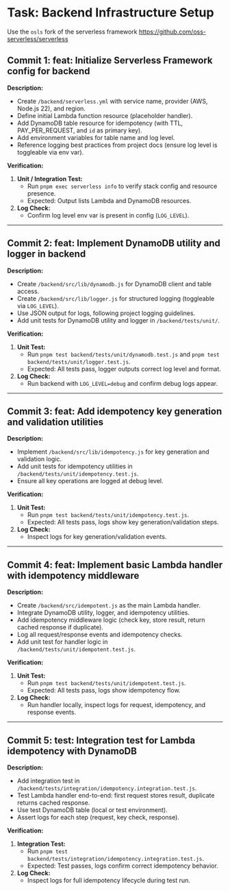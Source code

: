 # Task: Backend Infrastructure Setup

Use the `osls` fork of the serverless framework https://github.com/oss-serverless/serverless

## Commit 1: feat: Initialize Serverless Framework config for backend
**Description:**
- Create `/backend/serverless.yml` with service name, provider (AWS, Node.js 22), and region.
- Define initial Lambda function resource (placeholder handler).
- Add DynamoDB table resource for idempotency (with TTL, PAY_PER_REQUEST, and `id` as primary key).
- Add environment variables for table name and log level.
- Reference logging best practices from project docs (ensure log level is toggleable via env var).

**Verification:**
1. **Unit / Integration Test:**
   - Run `pnpm exec serverless info` to verify stack config and resource presence.
   - Expected: Output lists Lambda and DynamoDB resources.
2. **Log Check:**
   - Confirm log level env var is present in config (`LOG_LEVEL`).

---

## Commit 2: feat: Implement DynamoDB utility and logger in backend
**Description:**
- Create `/backend/src/lib/dynamodb.js` for DynamoDB client and table access.
- Create `/backend/src/lib/logger.js` for structured logging (toggleable via `LOG_LEVEL`).
- Use JSON output for logs, following project logging guidelines.
- Add unit tests for DynamoDB utility and logger in `/backend/tests/unit/`.

**Verification:**
1. **Unit Test:**
   - Run `pnpm test backend/tests/unit/dynamodb.test.js` and `pnpm test backend/tests/unit/logger.test.js`.
   - Expected: All tests pass, logger outputs correct log level and format.
2. **Log Check:**
   - Run backend with `LOG_LEVEL=debug` and confirm debug logs appear.

---

## Commit 3: feat: Add idempotency key generation and validation utilities
**Description:**
- Implement `/backend/src/lib/idempotency.js` for key generation and validation logic.
- Add unit tests for idempotency utilities in `/backend/tests/unit/idempotency.test.js`.
- Ensure all key operations are logged at debug level.

**Verification:**
1. **Unit Test:**
   - Run `pnpm test backend/tests/unit/idempotency.test.js`.
   - Expected: All tests pass, logs show key generation/validation steps.
2. **Log Check:**
   - Inspect logs for key generation/validation events.

---

## Commit 4: feat: Implement basic Lambda handler with idempotency middleware
**Description:**
- Create `/backend/src/idempotent.js` as the main Lambda handler.
- Integrate DynamoDB utility, logger, and idempotency utilities.
- Add idempotency middleware logic (check key, store result, return cached response if duplicate).
- Log all request/response events and idempotency checks.
- Add unit test for handler logic in `/backend/tests/unit/idempotent.test.js`.

**Verification:**
1. **Unit Test:**
   - Run `pnpm test backend/tests/unit/idempotent.test.js`.
   - Expected: All tests pass, logs show idempotency flow.
2. **Log Check:**
   - Run handler locally, inspect logs for request, idempotency, and response events.

---

## Commit 5: test: Integration test for Lambda idempotency with DynamoDB
**Description:**
- Add integration test in `/backend/tests/integration/idempotency.integration.test.js`.
- Test Lambda handler end-to-end: first request stores result, duplicate returns cached response.
- Use test DynamoDB table (local or test environment).
- Assert logs for each step (request, key check, response).

**Verification:**
1. **Integration Test:**
   - Run `pnpm test backend/tests/integration/idempotency.integration.test.js`.
   - Expected: Test passes, logs confirm correct idempotency behavior.
2. **Log Check:**
   - Inspect logs for full idempotency lifecycle during test run. 